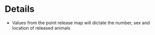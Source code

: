 # Details #

  * Values from the point release map will dictate the number, sex and location of released animals